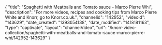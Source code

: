 {
    "title": "Spaghetti with Meatballs and Tomato sauce - Marco Pierre Whi",
    "description": "For more videos, recipes and cooking tips from Marco Pierre White and Knorr, go to Knorr.co.uk.",
    "channelid": "142952",
    "videoid": "143629",
    "date_created": "1393054138",
    "date_modified": "1418181163",
    "type": "captivate",
    "layout": "channelVideo",
    "url": "\/knorr-video-collection\/spaghetti-with-meatballs-and-tomato-sauce-marco-pierre-whi\/142952-143629"
}